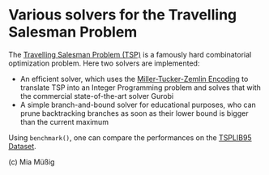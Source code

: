 # Various solvers for the Travelling Salesman Problem

The [Travelling Salesman Problem (TSP)](https://en.m.wikipedia.org/wiki/Travelling_salesman_problem) is a famously hard combinatorial optimization problem. Here two solvers are implemented:

* An efficient solver, which uses the [Miller-Tucker-Zemlin Encoding](https://phabe.ch/2021/09/19/tsp-subtour-elimination-by-miller-tucker-zemlin-constraint/) to translate TSP into an Integer Programming problem and solves that with the commercial state-of-the-art solver Gurobi
* A simple branch-and-bound solver for educational purposes, who can prune backtracking branches as soon as their lower bound is bigger than the current maximum

Using `benchmark()`, one can compare the performances on the [TSPLIB95 Dataset](http://comopt.ifi.uni-heidelberg.de/software/TSPLIB95/).

(c) Mia Müßig
